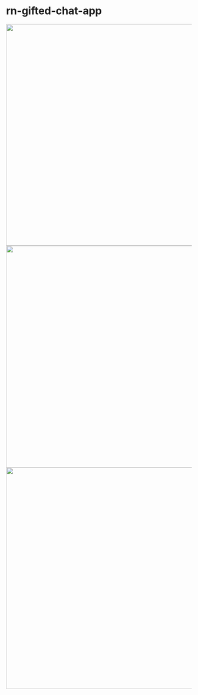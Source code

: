# rn-gifted-chat-app
<div>
  <img height="600px" src="https://res.cloudinary.com/tuananh18/image/upload/v1631776821/htlcvqosescfkl6hllc1.png" >
  <img height="600px" src="https://res.cloudinary.com/tuananh18/image/upload/v1631776863/h6hag4dxvdti92befjja.png" >
  <img height="600px" src="https://res.cloudinary.com/tuananh18/image/upload/v1631776876/s7k1l3v3qonitpibus8t.png" >
 </div>
